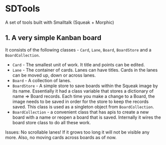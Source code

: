 # SDTools
A set of tools built with Smalltalk (Squeak + Morphic)

## 1. A very simple Kanban board

It consists of the following classes - `Card`, `Lane`, `Board`, `BoardStore` and a `BoardCollection`.

* `Card` - The smallest unit of work. It title and points can be edited.
* `Lane` - The container of cards. Lanes can have titles. Cards in the lanes can be moved up, down or across lanes.
* `Board` - A collection of lanes.
* `BoardStore` - A simple store to save boards within the Squeak image by its name. Essentially it had a class variable that stores a dictionary of name => Board records.
Each time you make a change to a Board, the image needs to be saved in order for the store to keep the records saved. This class is used as a singleton object from `BoardCollection`.
* `BoardCollection` - a convenient class that has apis to create a new board with a name or reopen a board that is saved. Internally it wires the board store class to do all these work.

Issues: No scrollable lanes! If it grows too long it will not be visible any more. Also, no moving cards across boards as of now.

